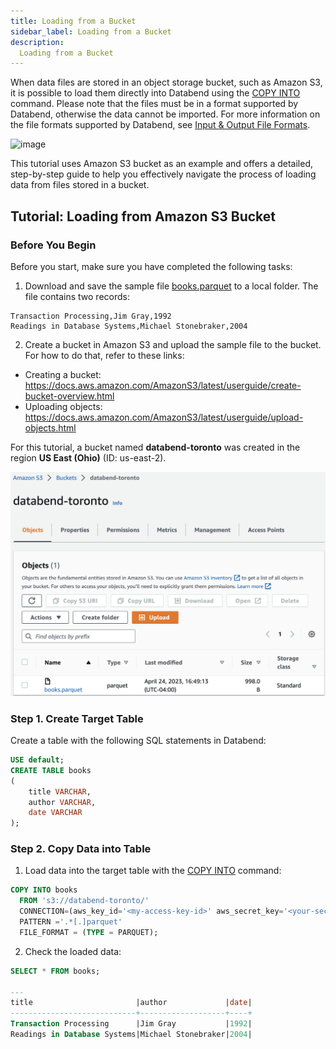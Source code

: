 ```yaml
---
title: Loading from a Bucket
sidebar_label: Loading from a Bucket
description:
  Loading from a Bucket
---
```


When data files are stored in an object storage bucket, such as Amazon S3, it is possible to load them directly into Databend using the [COPY INTO](../14-sql-commands/10-dml/dml-copy-into-table.md) command. Please note that the files must be in a format supported by Databend, otherwise the data cannot be imported. For more information on the file formats supported by Databend, see [Input & Output File Formats](../13-sql-reference/50-file-format-options.md).

![image](/img/load/load-data-from-s3.png)

This tutorial uses Amazon S3 bucket as an example and offers a detailed, step-by-step guide to help you effectively navigate the process of loading data from files stored in a bucket.

## Tutorial: Loading from Amazon S3 Bucket

### Before You Begin

Before you start, make sure you have completed the following tasks:

1. Download and save the sample file [books.parquet](https://datafuse-1253727613.cos.ap-hongkong.myqcloud.com/data/books.parquet) to a local folder. The file contains two records:

```text
Transaction Processing,Jim Gray,1992
Readings in Database Systems,Michael Stonebraker,2004
```

2. Create a bucket in Amazon S3 and upload the sample file to the bucket. For how to do that, refer to these links:
  - Creating a bucket: https://docs.aws.amazon.com/AmazonS3/latest/userguide/create-bucket-overview.html
  - Uploading objects: https://docs.aws.amazon.com/AmazonS3/latest/userguide/upload-objects.html

  For this tutorial, a bucket named **databend-toronto** was created in the region **US East (Ohio)** (ID: us-east-2).

  ![Alt text](../../public/img/load/toronto-bucket.png)

### Step 1. Create Target Table

Create a table with the following SQL statements in Databend:

```sql
USE default;
CREATE TABLE books
(
    title VARCHAR,
    author VARCHAR,
    date VARCHAR
);
```

### Step 2. Copy Data into Table

1. Load data into the target table with the [COPY INTO](../14-sql-commands/10-dml/dml-copy-into-table.md) command:

```sql
COPY INTO books
  FROM 's3://databend-toronto/'
  CONNECTION=(aws_key_id='<my-access-key-id>' aws_secret_key='<your-secret-access-key>' REGION = 'us-east-2')
  PATTERN ='.*[.]parquet'
  FILE_FORMAT = (TYPE = PARQUET);
```

2. Check the loaded data:

```sql
SELECT * FROM books;

---
title                       |author             |date|
----------------------------+-------------------+----+
Transaction Processing      |Jim Gray           |1992|
Readings in Database Systems|Michael Stonebraker|2004|
```